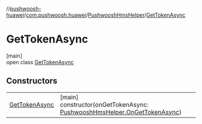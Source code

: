 //[pushwoosh-huawei](../../../../index.md)/[com.pushwoosh.huawei](../../index.md)/[PushwooshHmsHelper](../index.md)/[GetTokenAsync](index.md)

# GetTokenAsync

[main]\
open class [GetTokenAsync](index.md)

## Constructors

| | |
|---|---|
| [GetTokenAsync](-get-token-async.md) | [main]<br>constructor(onGetTokenAsync: [PushwooshHmsHelper.OnGetTokenAsync](../-on-get-token-async/index.md)) |
